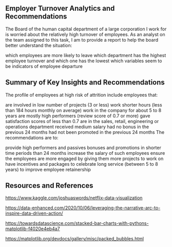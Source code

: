 ## Employer Turnover Analytics and Recommendations
The Board of the human capital department of a large corporation I work for is worried about the relatively high
turnover of employees. As an analyst on the team assigned to this task, I am to provide a report to help the board better understand the situation:

which employees are more likely to leave
which department has the highest employee turnover and which one has the lowest
which variables seem to be indicators of employee departure


## Summary of Key Insights and Recommendations
The profile of employees at high risk of attrition include employees that:

are involved in low number of projects (3 or less)
work shorter hours (less than 184 hours monthly on average)
work in the company for about 5 to 8 years
are mostly high performers (review score of 0.7 or more)
gave satisfaction scores of less than 0.7
are in the sales, retail, engineering or operations department
received medium salary
had no bonus in the previous 24 months
had not been promoted in the previous 24 months
The recommendations are to:

provide high performers and passives bonuses and promotions in shorter time periods than 24 months
increase the salary of such employees
ensure the employees are more engaged by giving them more projects to work on
have incentives and packages to celebrate long service (between 5 to 8 years) to improve employee retainership

## Resources and References
https://www.kaggle.com/joshuaswords/netflix-data-visualization

https://data-enhanced.com/2020/10/06/leveraging-the-narrative-arc-to-inspire-data-driven-action/

https://towardsdatascience.com/stacked-bar-charts-with-pythons-matplotlib-f4020e4eb4a7

https://matplotlib.org/devdocs/gallery/misc/packed_bubbles.html
